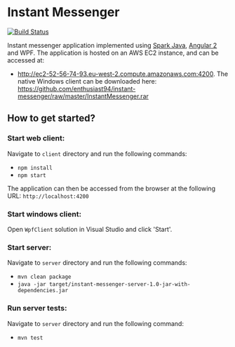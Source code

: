 # Instant Messenger
[![Build Status](https://travis-ci.org/enthusiast94/instant-messenger.svg?branch=master)](https://travis-ci.org/enthusiast94/instant-messenger)

Instant messenger application implemented using [Spark Java](http://sparkjava.com/), [Angular 2](https://angular.io/) and WPF. The application is hosted on an AWS EC2 instance, and can be accessed at: 
- http://ec2-52-56-74-93.eu-west-2.compute.amazonaws.com:4200.
The native Windows client can be downloaded here: https://github.com/enthusiast94/instant-messenger/raw/master/InstantMessenger.rar

## How to get started?
### Start web client: 
Navigate to `client` directory and run the following commands:
- `npm install`
- `npm start`

The application can then be accessed from the browser at the following URL: 
`http://localhost:4200` 

### Start windows client:
Open `WpfClient` solution in Visual Studio and click 'Start'.

### Start server:
Navigate to `server` directory and run the following commands: 
- `mvn clean package`
- `java -jar target/instant-messenger-server-1.0-jar-with-dependencies.jar`

### Run server tests:
Navigate to `server` directory and run the following command:
- `mvn test`
